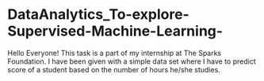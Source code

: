 # DataAnalytics_To-explore-Supervised-Machine-Learning-
Hello Everyone! This task is a part of my internship at The Sparks Foundation. I have been given with a simple data set where I have to predict score of a student based on the number of hours he/she studies. 
